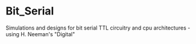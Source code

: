 # Bit_Serial
Simulations and designs for bit serial TTL circuitry and cpu architectures - using H. Neeman's "Digital"
